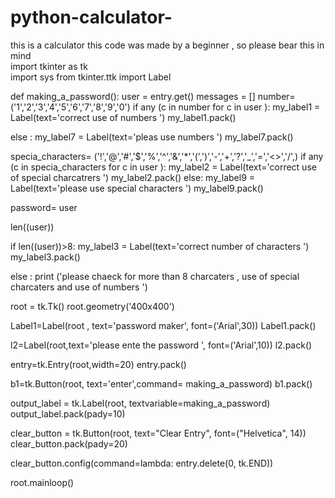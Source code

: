 # python-calculator-
this is a calculator this code was made by a beginner , so please bear this in mind   
import tkinter as tk  
import sys 
from tkinter.ttk import Label

def making_a_password(): 
 user = entry.get()
 messages = []
 number= ('1','2','3','4','5','6','7','8','9','0')
 if any (c in number for c in user ):
  my_label1 = Label(text='correct use of numbers ')
  my_label1.pack()
 
 else : 
  my_label7 = Label(text='pleas use numbers ')
  my_label7.pack()

 specia_characters= ('!','@','#','$','%','^','&','*','(',')','-','+','?','_','=','<>','/',)
 if any (c in specia_characters for c in user ):
  my_label2 = Label(text='correct use of special charcatrers ')
  my_label2.pack()
 else: 
   my_label9 = Label(text='please use special characters  ')
   my_label9.pack()

 password= user 

 len((user))

 if len((user))>8: 
    my_label3 = Label(text='correct number of characters  ')
    my_label3.pack()


 else : 
   print ('please chaeck for more than 8 charcaters , use of special charcaters and use of numbers ')


   
root = tk.Tk()
root.geometry('400x400')

Label1=Label(root , text='password maker', font=('Arial',30))
Label1.pack()

l2=Label(root,text='please ente the password ', font=('Arial',10))
l2.pack()

entry=tk.Entry(root,width=20)
entry.pack()

b1=tk.Button(root, text='enter',command= making_a_password)
b1.pack()

output_label = tk.Label(root, textvariable=making_a_password)
output_label.pack(pady=10)

clear_button = tk.Button(root, text="Clear Entry", font=("Helvetica", 14))
clear_button.pack(pady=20)

clear_button.config(command=lambda: entry.delete(0, tk.END))


root.mainloop()
